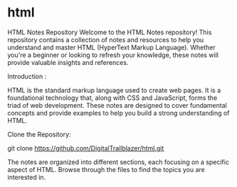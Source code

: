 # html
HTML Notes Repository
Welcome to the HTML Notes repository! This repository contains a collection of notes and resources to help you understand and master HTML (HyperText Markup Language). 
Whether you're a beginner or looking to refresh your knowledge, these notes will provide valuable insights and references.

Introduction :

HTML is the standard markup language used to create web pages. It is a foundational technology that, along with CSS and JavaScript, forms the triad of web development. These notes are designed to cover fundamental concepts and provide examples to help you build a strong understanding of HTML.

Clone the Repository:

git clone https://github.com/DigitalTrailblazer/html.git

The notes are organized into different sections, each focusing on a specific aspect of HTML. Browse through the files to find the topics you are interested in.
